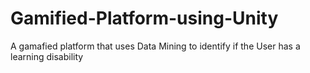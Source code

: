 # Gamified-Platform-using-Unity
A gamafied platform that uses Data Mining to identify if the User has a learning disability
